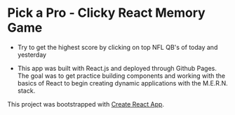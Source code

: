 # Pick a Pro - Clicky React Memory Game

* Try to get the highest score by clicking on top NFL QB's of today and yesterday 

* This app was built with React.js and deployed through Github Pages. The   goal was to get practice building components and working with the basics of React to begin creating dynamic applications with the M.E.R.N. stack.


This project was bootstrapped with [Create React App](https://github.com/facebookincubator/create-react-app).